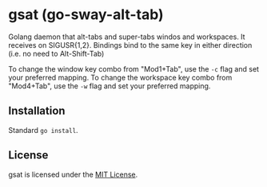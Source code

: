 # gsat (go-sway-alt-tab)

Golang daemon that alt-tabs and super-tabs windos and workspaces. It receives on SIGUSR{1,2}. Bindings bind to the same key in either direction (i.e. no need to Alt-Shift-Tab)

To change the window key combo from "Mod1+Tab", use the `-c` flag and set your preferred mapping.
To change the workspace key combo from "Mod4+Tab", use the `-w` flag and set your preferred mapping.


## Installation

Standard `go install`.

## License

gsat is licensed under the [MIT License](https://choosealicense.com/licenses/mit/).
